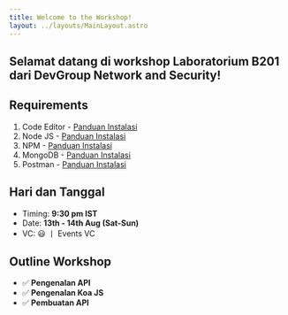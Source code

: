 ```yaml
---
title: Welcome to the Workshop!
layout: ../layouts/MainLayout.astro
---
```


<b><h2>Selamat datang di workshop Laboratorium B201 dari DevGroup Network and Security!</h2></b>

## Requirements

1. Code Editor - [Panduan Instalasi](./instalasi-vscode)
2. Node JS - [Panduan Instalasi](./instalasi-nodejs)
3. NPM - [Panduan Instalasi](./instalasi-npm)
4. MongoDB - [Panduan Instalasi](./instalasi-mongodb)
5. Postman - [Panduan Instalasi](./instalasi-postman)

## Hari dan Tanggal

- Timing: **9:30 pm IST**
- Date: **13th - 14th Aug (Sat-Sun)**
- VC: 😃 丨 Events VC

## Outline Workshop

- ✅ **Pengenalan API**
- ✅ **Pengenalan Koa JS**
- ✅ **Pembuatan API**